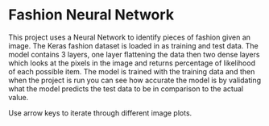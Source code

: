 # Fashion Neural Network #

This project uses a Neural Network to identify pieces of fashion given an image.
The Keras fashion dataset is loaded in as training and test data. The model contains 3 layers, one layer flattening the data then two dense layers which looks at the pixels in the image and returns percentage of likelihood of each possible item.
The model is trained with the training data and then when the project is run you can see how accurate the model is by validating what the model predicts the test data to be in comparison to the actual value.

Use arrow keys to iterate through different image plots.
